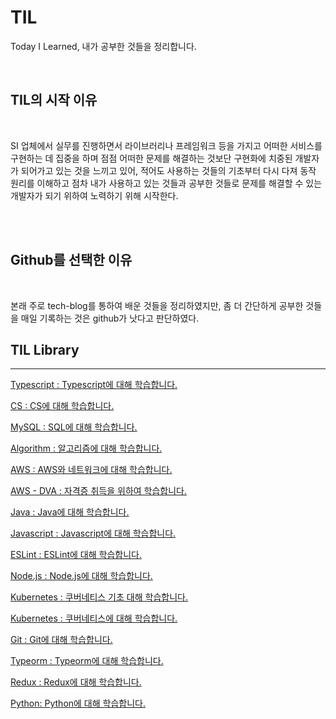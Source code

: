 # TIL

Today I Learned, 내가 공부한 것들을 정리합니다.

<br />

## TIL의 시작 이유

<br />

SI 업체에서 실무를 진행하면서 라이브러리나 프레임워크 등을 가지고 어떠한 서비스를 구현하는 데 집중을 하며 점점 어떠한 문제를 해결하는 것보단 구현화에 치중된 개발자가 되어가고 있는 것을 느끼고 있어, 적어도 사용하는 것들의 기초부터 다시 다져 동작 원리를 이해하고 점차 내가 사용하고 있는 것들과 공부한 것들로 문제를 해결할 수 있는 개발자가 되기 위하여 노력하기 위해 시작한다.

<br />
<br />

## Github를 선택한 이유

<br />

본래 주로 tech-blog를 통하여 배운 것들을 정리하였지만, 좀 더 간단하게 공부한 것들을 매일 기록하는 것은 github가 낫다고 판단하였다.

## TIL Library

<hr />

[Typescript : Typescript에 대해 학습합니다.](typescript/index.md)

[CS : CS에 대해 학습합니다.](cs/index.md)

[MySQL : SQL에 대해 학습합니다.](mysql/index.md)

[Algorithm : 알고리즘에 대해 학습합니다.](algorithm/index.md)

[AWS : AWS와 네트워크에 대해 학습합니다.](aws/index.md)

[AWS - DVA : 자격증 취득을 위하여 학습합니다.](aws/associate-dva.md)

[Java : Java에 대해 학습합니다.](java/index.md)

[Javascript : Javascript에 대해 학습합니다.](javascript/index.md)

[ESLint : ESLint에 대해 학습합니다.](javascript/eslint.md)

[Node.js : Node.js에 대해 학습합니다.](nodejs/index.md)

[Kubernetes : 쿠버네티스 기초 대해 학습합니다.](kubernetes/easy.md)

[Kubernetes : 쿠버네티스에 대해 학습합니다.](kubernetes/index.md)

[Git : Git에 대해 학습합니다.](git/index.md)

[Typeorm : Typeorm에 대해 학습합니다.](typeorm/index.md)

[Redux : Redux에 대해 학습합니다.](redux/index.md)

[Python: Python에 대해 학습합니다.](python/index.md)
